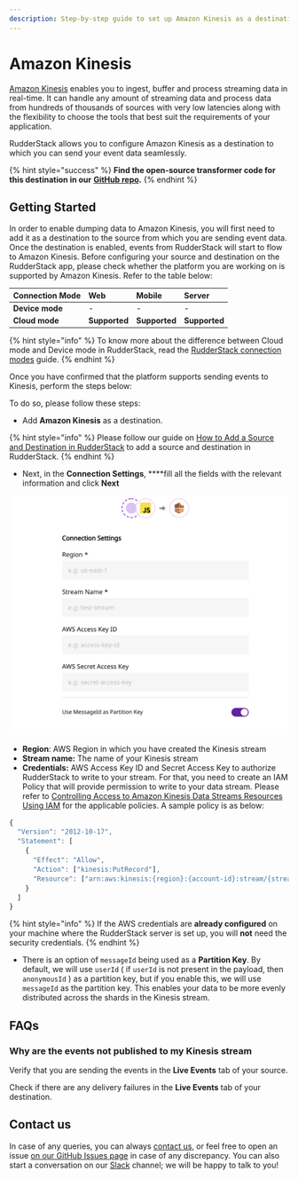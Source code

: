```yaml
---
description: Step-by-step guide to set up Amazon Kinesis as a destination in RudderStack.
---
```


# Amazon Kinesis

[Amazon Kinesis](https://aws.amazon.com/kinesis/) enables you to ingest, buffer and process streaming data in real-time. It can handle any amount of streaming data and process data from hundreds of thousands of sources with very low latencies along with the flexibility to choose the tools that best suit the requirements of your application.

RudderStack allows you to configure Amazon Kinesis as a destination to which you can send your event data seamlessly.

{% hint style="success" %}
**Find the open-source transformer code for this destination in our** [**GitHub repo**](https://github.com/rudderlabs/rudder-transformer/tree/master/v0/destinations/kinesis)**.**
{% endhint %}

## **Getting Started**

In order to enable dumping data to Amazon Kinesis, you will first need to add it as a destination to the source from which you are sending event data. Once the destination is enabled, events from RudderStack will start to flow to Amazon Kinesis. Before configuring your source and destination on the RudderStack app, please check whether the platform you are working on is supported by Amazon Kinesis. Refer to the table below:

| **Connection Mode** | **Web** | **Mobile** | **Server** |
| :--- | :--- | :--- | :--- |
| **Device mode** | - | - | - |
| **Cloud mode** | **Supported** | **Supported** | **Supported** |

{% hint style="info" %}
 To know more about the difference between Cloud mode and Device mode in RudderStack, read the [RudderStack connection modes](https://docs.rudderstack.com/get-started/rudderstack-connection-modes) guide.
{% endhint %}

Once you have confirmed that the platform supports sending events to Kinesis, perform the steps below:

To do so, please follow these steps:

* Add **Amazon Kinesis** as a destination.

{% hint style="info" %}
Please follow our guide on [How to Add a Source and Destination in RudderStack](https://docs.rudderstack.com/how-to-guides/adding-source-and-destination-rudderstack) to add a source and destination in RudderStack.
{% endhint %}

* Next, in the **Connection Settings**, ****fill all the fields with the relevant information and click **Next**

![Add Kinesis as destination](../.gitbook/assets/image%20%287%29.png)

* **Region**: AWS Region in which you have created the Kinesis stream
* **Stream name:** The name of your Kinesis stream
* **Credentials:** AWS Access Key ID and Secret Access Key to authorize RudderStack to write to your stream. For that, you need to create an IAM Policy that will provide permission to write to your data stream. Please refer to [Controlling Access to Amazon Kinesis Data Streams Resources Using IAM](https://docs.aws.amazon.com/streams/latest/dev/controlling-access.html) for the applicable policies. A sample policy is as below: 

```javascript
{
  "Version": "2012-10-17",
  "Statement": [
    {
      "Effect": "Allow",
      "Action": ["kinesis:PutRecord"],
      "Resource": ["arn:aws:kinesis:{region}:{account-id}:stream/{stream-name}"]
    }
  ]
}
```

{% hint style="info" %}
If the AWS credentials are **already configured** on your machine where the RudderStack server is set up, you will **not** need the security credentials.
{% endhint %}

* There is an option of `messageId` being used as a **Partition Key**. By default, we will use `userId` \( if `userId` is not present in the payload, then `anonymousId` \) as a partition key, but if you enable this, we will use `messageId` as the partition key. This enables your data to be more evenly distributed across the shards in the Kinesis stream.

## FAQs

### Why are the events not published to my Kinesis stream

Verify that you are sending the events in the **Live Events** tab of your source.

Check if there are any delivery failures in the **Live Events** tab of your destination.

## Contact us

In case of any queries, you can always [contact us](mailto:%20docs@rudderstack.com), or feel free to open an issue [on our GitHub Issues page](https://github.com/rudderlabs/rudder-sdk-android/issues) in case of any discrepancy. You can also start a conversation on our [Slack](https://resources.rudderstack.com/join-rudderstack-slack) channel; we will be happy to talk to you!

